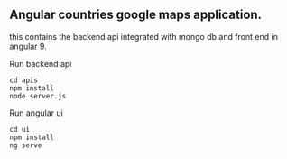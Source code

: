 ## Angular countries google maps application.
this contains the backend api integrated with mongo db and front end in angular 9.  

Run backend api

```
cd apis
npm install 
node server.js
```

Run angular ui
```
cd ui
npm install 
ng serve
```
